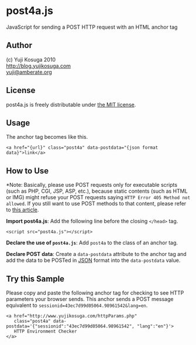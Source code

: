 post4a.js 
=========

JavaScript for sending a POST HTTP request with an HTML anchor tag  

Author
------

(c) Yuji Kosuga 2010  
<http://blog.yujikosuga.com>  
<yuji@amberate.org>  

License 
-------

post4a.js is freely distributable under [the MIT license](http://www.opensource.org/licenses/mit-license.php).  

Usage
-----

The anchor tag becomes like this.

    <a href="{url}" class="post4a" data-postdata="{json format data}">link</a>  

How to Use
----------

*Note: Basically, please use POST requests only for executable scripts (such as PHP, CGI, JSP, ASP, etc.), because static contents (such as HTML or IMG) might refuse your POST requests saying `HTTP Error 405 Method not allowed`. If you still want to use POST methods to that content, please refer to [this article](http://vijaymodi.wordpress.com/2007/03/31/method-not-allowed-the-requested-method-post-is-not-allowed-for-the-url/).

**Import post4a.js**: Add the following line before the closing `</head>` tag.

    <script src="post4a.js"></script>  

**Declare the use of `post4a.js`**: Add `post4a` to the class of an anchor tag.

**Declare POST data**: Create a `data-postdata` attribute to the anchor tag and add the data to be POSTed in [JSON](http://www.json.org/) format into the `data-postdata` value.

Try this Sample
----
Please copy and paste the following anchor tag for checking to see HTTP parameters your browser sends. 
This anchor sends a POST message equivalent to `sessionid=43ec7d99d05064.98961542&lang=en`.

    <a href="http://www.yujikosuga.com/httpParams.php" 
       class="post4a" data-postdata='{"sessionid":"43ec7d99d05064.98961542", "lang":"en"}'>
       HTTP Environment Checker
    </a>

